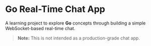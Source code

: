 # Go Real-Time Chat App

A learning project to explore **Go** concepts through building a simple WebSocket-based real-time chat.  

> **Note:** This is not intended as a production-grade chat app.
